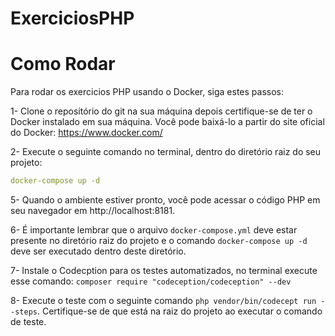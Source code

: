 # ExerciciosPHP

<h1> Como Rodar </h1>

Para rodar os exercicios PHP  usando o Docker, siga estes passos:

1- Clone o repositório do git na sua máquina depois certifique-se de ter o Docker instalado em sua máquina. 
Você pode baixá-lo a partir do site oficial do Docker: https://www.docker.com/

2- Execute o seguinte comando no terminal, dentro do diretório raiz do seu projeto:

```yaml
docker-compose up -d
```

5- Quando o ambiente estiver pronto, você pode acessar o código PHP em seu navegador em http://localhost:8181. 

6- É importante lembrar que o arquivo `docker-compose.yml` deve estar presente no diretório raiz do projeto e o comando `docker-compose up -d` deve ser executado dentro deste diretório.
 
7- Instale o Codecption para os testes automatizados, no terminal execute esse comando: `composer require "codeception/codeception" --dev`

8- Execute o teste com o seguinte comando `php vendor/bin/codecept run --steps`. Certifique-se de que está na raiz do projeto ao executar o comando de teste.
